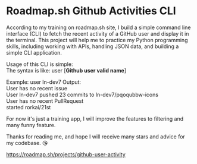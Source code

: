 # Roadmap.sh Github Activities CLI

According to my training on roadmap.sh site, I build a simple command line interface (CLI) to fetch the recent activity of a GitHub user and display it in the terminal. This project will help me to practice my Python programming skills, including working with APIs, handling JSON data, and building a simple CLI application.  

Usage of this CLI is simple:  
The syntax is like: user [**Github user valid name**]

Example: user ln-dev7
Output:  
User has no recent issue  
User ln-dev7 pushed 23 commits to ln-dev7/pqoqubbw-icons  
User has no recent PullRequest  
started rorkai/21st  

For now it's just a training app, I will improve the features to filtering and many funny feature.

Thanks for reading me, and hope I will receive many stars and advice for my codebase.
😘

https://roadmap.sh/projects/github-user-activity
